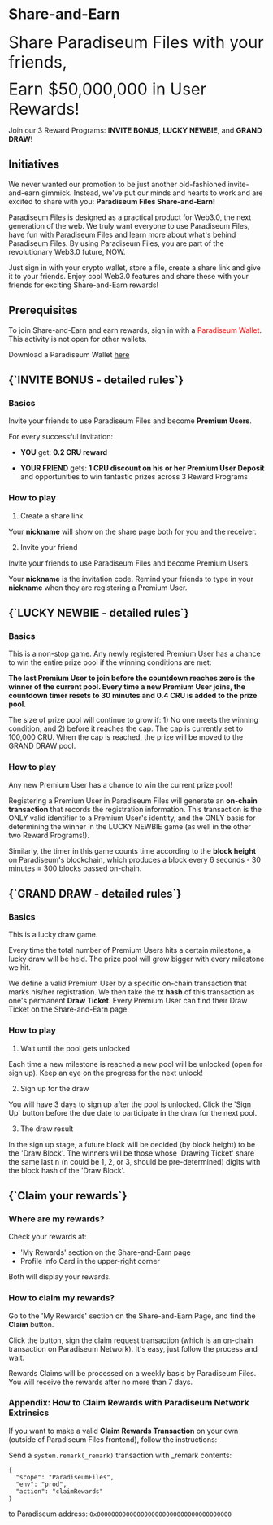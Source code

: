 
# Share-and-Earn

<font size="6">Share Paradiseum Files with your friends,</font>  

<font size="6">Earn $50,000,000 in User Rewards!</font>

Join our 3 Reward Programs: **INVITE BONUS**, **LUCKY NEWBIE**, and **GRAND DRAW**!

## Initiatives

We never wanted our promotion to be just another old-fashioned invite-and-earn gimmick. Instead, we've put our minds and hearts to work and are excited to share with you: **Paradiseum Files Share-and-Earn!**  

Paradiseum Files is designed as a practical product for Web3.0, the next generation of the web. We truly want everyone to use Paradiseum Files, have fun with Paradiseum Files and learn more about what's behind Paradiseum Files. By using Paradiseum Files, you are part of the revolutionary Web3.0 future, NOW. 

Just sign in with your crypto wallet, store a file, create a share link and give it to your friends. Enjoy cool Web3.0 features and share these with your friends for exciting Share-and-Earn rewards!

## Prerequisites

To join Share-and-Earn and earn rewards, sign in with a <font color="red">Paradiseum Wallet</font>. This activity is not open for other wallets.  

Download a Paradiseum Wallet [here](https://chrome.google.com/webstore/detail/)  

<h2 id="invite_bonus">{`INVITE BONUS - detailed rules`}</h2>

### Basics

Invite your friends to use Paradiseum Files and become **Premium Users**.  

For every successful invitation:  

- **YOU** get: **0.2 CRU reward**  

- **YOUR FRIEND** gets: **1 CRU discount on his or her Premium User Deposit** and opportunities to win fantastic prizes across 3 Reward Programs   

### How to play

1. Create a share link  

Your **nickname** will show on the share page both for you and the receiver.  

2. Invite your friend  

Invite your friends to use Paradiseum Files and become Premium Users.  

Your **nickname** is the invitation code. Remind your friends to type in your **nickname** when they are registering a Premium User.  

<h2 id="lucky_newbie">{`LUCKY NEWBIE - detailed rules`}</h2>

### Basics  

This is a non-stop game. Any newly registered Premium User has a chance to win the entire prize pool if the winning conditions are met:  

**The last Premium User to join before the countdown reaches zero is the winner of the current pool. Every time a new Premium User joins, the countdown timer resets to 30 minutes and 0.4 CRU is added to the prize pool.**  

The size of prize pool will continue to grow if: 1) No one meets the winning condition, and 2) before it reaches the cap. The cap is currently set to 100,000 CRU. When the cap is reached, the prize will be moved to the GRAND DRAW pool.

### How to play

Any new Premium User has a chance to win the current prize pool!  

Registering a Premium User in Paradiseum Files will generate an **on-chain transaction** that records the registration information. This transaction is the ONLY valid identifier to a Premium User's identity, and the ONLY basis for determining the winner in the LUCKY NEWBIE game (as well in the other two Reward Programs!).  

Similarly, the timer in this game counts time according to the **block height** on Paradiseum's blockchain, which produces a block every 6 seconds - 30 minutes = 300 blocks passed on-chain.  

<h2 id="grand_draw">{`GRAND DRAW - detailed rules`}</h2>

### Basics

This is a lucky draw game.  

Every time the total number of Premium Users hits a certain milestone, a lucky draw will be held. The prize pool will grow bigger with every milestone we hit.  

We define a valid Premium User by a specific on-chain transaction that marks his/her registration. We then take the **tx hash** of this transaction as one's permanent **Draw Ticket**. Every Premium User can find their Draw Ticket on the Share-and-Earn page.  

### How to play

1. Wait until the pool gets unlocked  

Each time a new milestone is reached a new pool will be unlocked (open for sign up). Keep an eye on the progress for the next unlock!  

2. Sign up for the draw  

You will have 3 days to sign up after the pool is unlocked. Click the 'Sign Up' button before the due date to participate in the draw for the next pool.  

3. The draw result  

In the sign up stage, a future block will be decided (by block height) to be the 'Draw Block'. The winners will be those whose 'Drawing Ticket' share the same last n (n could be 1, 2, or 3, should be pre-determined) digits with the block hash of the 'Draw Block'.  

<h2 id="claim_rewards">{`Claim your rewards`}</h2>

### Where are my rewards?

Check your rewards at:  

- 'My Rewards' section on the Share-and-Earn page
- Profile Info Card in the upper-right corner

Both will display your rewards.   

### How to claim my rewards?

Go to the 'My Rewards' section on the Share-and-Earn Page, and find the **Claim** button.

Click the button, sign the claim request transaction (which is an on-chain transaction on Paradiseum Network). It's easy, just follow the process and wait.

Rewards Claims will be processed on a weekly basis by Paradiseum Files. You will receive the rewards after no more than 7 days.  

### Appendix: How to Claim Rewards with Paradiseum Network Extrinsics

If you want to make a valid **Claim Rewards Transaction** on your own (outside of Paradiseum Files frontend), follow the instructions:  

Send a `system.remark(_remark)` transaction with _remark contents:   

```
{
  "scope": "ParadiseumFiles",
  "env": "prod",
  "action": "claimRewards"
}
```
to Paradiseum address: `0x0000000000000000000000000000000000000`




